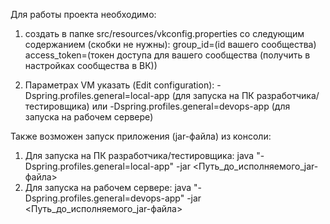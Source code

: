 Для работы проекта необходимо:

1. создать в папке src/resources/vkconfig.properties со следующим содержанием (скобки не нужны):
group_id=(id вашего сообщества)
access_token=(токен доступа для вашего сообщества (получить в настройках сообщества в ВК))

2. Параметрах VM указать (Edit configuration):
-Dspring.profiles.general=local-app (для запуска на ПК разработчика/тестировщика)
или
-Dspring.profiles.general=devops-app (для запуска на рабочем сервере)

Также возможен запуск приложения (jar-файла) из консоли:
1. Для запуска на ПК разработчика/тестировщика:
java "-Dspring.profiles.general=local-app" -jar <Путь_до_исполняемого_jar-файла> 
2. Для запуска на рабочем сервере:
java "-Dspring.profiles.general=devops-app" -jar <Путь_до_исполняемого_jar-файла>